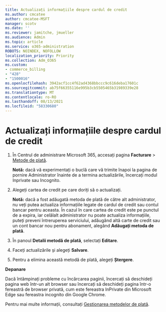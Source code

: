 ```yaml
---
title: Actualizați informațiile despre cardul de credit
ms.author: cmcatee
author: cmcatee-MSFT
manager: scotv
ms.date: ''
ms.reviewer: jamitche, jmueller
ms.audience: Admin
ms.topic: article
ms.service: o365-administration
ROBOTS: NOINDEX, NOFOLLOW
localization_priority: Priority
ms.collection: Adm_O365
ms.custom:
- commerce_billing
- "428"
- "1500016"
ms.openlocfilehash: 3942acf1cc4f62ad4368bbccc9c616deba17601c
ms.sourcegitcommit: ab75f66355116e995b3cb5505465b31989339e28
ms.translationtype: MT
ms.contentlocale: ro-RO
ms.lasthandoff: 08/13/2021
ms.locfileid: "58330680"
---
```

# <a name="update-credit-card-information"></a>Actualizați informațiile despre cardul de credit

1. În Centrul de administrare Microsoft 365, accesați pagina **Facturare** \> [Metode de plată](https://go.microsoft.com/fwlink/p/?linkid=2018806).

    **Notă:** dacă vă experimentați o buclă care vă trimite înapoi la pagina de pornire Administrator înainte de a termina actualizările, încercați modul Inprivate sau Incognito.
  
2. Alegeți cartea de credit pe care doriți să o actualizați.

    **Notă:** dacă a fost adăugată metoda de plată de către alt administrator, nu veți putea actualiza informațiile legate de cardul de credit sau contul bancar pentru aceasta. În cazul în care cartea de credit este pe punctul de a expira, iar celălalt administrator nu poate actualiza informațiile, puteți preveni întreruperea serviciului, adăugând altă carte de credit sau un cont bancar nou pentru abonament, alegând **Adăugați metoda de plată**.
  
3. În panoul **Detalii metodă de plată**, selectați **Editare**.

4. Faceți actualizările și alegeți **Salvare**.

5. Pentru a elimina această metodă de plată, alegeți **Ștergere**.

**Depanare**

Dacă întâmpinați probleme cu încărcarea paginii, încercați să deschideți pagina web într-un alt browser sau încercați să deschideți pagina într-o fereastră de browser privată, cum este fereastra InPrivate din Microsoft Edge sau fereastra incognito din Google Chrome. 

Pentru mai multe informații, consultați [Gestionarea metodelor de plată](https://docs.microsoft.com/microsoft-365/commerce/billing-and-payments/manage-payment-methods).